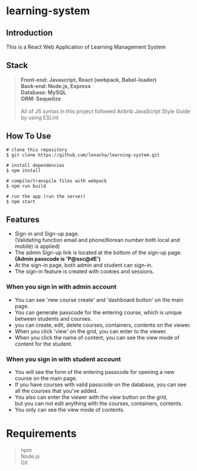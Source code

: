 # learning-system

## Introduction

This is a React Web Application of Learning Management System 

## Stack

> **Front-end: Javascript, React (webpack, Babel-loader)**<br>
> **Back-end: Node.js, Express** <br>
> **Database: MySQL**<br>
> **ORM: Sequelize**<br>
> <br>
> All of JS syntax in this project followed Airbnb JavaScript Style Guide by using ESLint<br>

## How To Use

```
# clone this repository
$ git clone https://github.com/lenacha/learning-system.git

# install dependencies
$ npm install

# compile/transpile files with webpack
$ npm run build

# run the app (run the server)
$ npm start
```

## Features
- Sign-in and Sign-up page.<br> 
  (Validating function email and phone(Korean number both local and mobile) is applied)<br>
- The admin Sign-up link is located at the bottom of the sign-up page. <br> 
**(Admin passcode is 'P@ssc@dE')**<br>
- At the sign-in page, both admin and student can sign-in.<br>
- The sign-in feature is created with cookies and sessions.<br>

### When you sign in with admin account
- You can see 'new course create' and 'dashboard button' on the main page.<br>
- You can generate passcode for the entering course, which is unique between students and courses. <br>
- you can create, edit, delete courses, containers, contents on the viewer.<br>
- When you click 'view' on the grid, you can enter to the viewer.<br>
- When you click the name of content, you can see the view mode of content for the student.<br>


### When you sign in with student account
- You will see the form of the entering passcode for opening a new course on the main page.<br>
- If you have courses with valid passcode on the database, you can see all the courses that you've added.<br>
- You also can enter the viewer with the view button on the grid, <br>
  but you can not edit anything with the courses, containers, contents. <br>
- You only can see the view mode of contents. <br>


# Requirements
> npm<br>
> Node.js<br>
> Git<br>